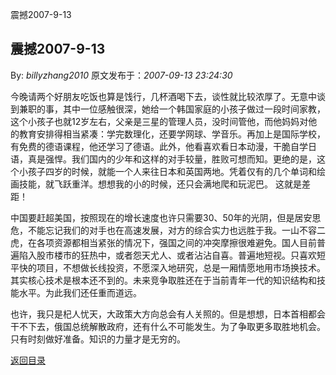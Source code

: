震撼2007-9-13
## 震撼2007-9-13

By: *billyzhang2010* 原文发布于：*2007-09-13 23:24:30*

  
今晚请两个好朋友吃饭也算是饯行，几杯酒喝下去，谈性就比较浓厚了。无意中谈到兼职的事，其中一位感触很深，她给一个韩国家庭的小孩子做过一段时间家教，这个小孩子也就12岁左右，父亲是三星的管理人员，没时间管他，而他妈妈对他的教育安排得相当紧凑：学完数理化，还要学网球、学音乐。再加上是国际学校，有免费的德语课程，他还学习了德语。此外，他看喜欢看日本动漫，干脆自学日语，真是强悍。我们国内的少年和这样的对手较量，胜败可想而知。更绝的是，这个小孩子四岁的时候，就能一个人来往日本和英国两地。凭着仅有的几个单词和绘画技能，就飞跃重洋。想想我的小的时候，还只会满地爬和玩泥巴。 这就是差距！

  
中国要赶超美国，按照现在的增长速度也许只需要30、50年的光阴，但是居安思危，不能忘记我们的对手也在高速发展，对方的综合实力也远胜于我。一山不容二虎，在各项资源都相当紧张的情况下，强国之间的冲突摩擦很难避免。国人目前普遍陷入股市楼市的狂热中，或者怨天尤人、或者沾沾自喜。普遍地短视。只喜欢短平快的项目，不想做长线投资，不愿深入地研究，总是一厢情愿地用市场换技术。其实核心技术是根本还不到的。未来竞争取胜还在于当前青年一代的知识结构和技能水平。为此我们还任重而道远。

  
也许，我只是杞人忧天，大政策大方向总会有人关照的。但是想想，日本首相都会干不下去，俄国总统解散政府，还有什么不可能发生。为了争取更多取胜地机会。只有时刻做好准备。知识的力量才是无穷的。

 

[返回目录](index.html)
